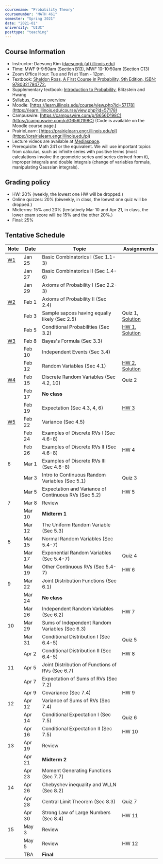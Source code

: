 ```yaml
---
coursename: "Probability Theory"
coursenumber: "MATH 461"
semester: "Spring 2021"
date: "2021-01"
university: "UIUC"
posttype: "teaching"
---
```


## Course Information

- Instructor: Daesung Kim ([daesungk (at) illinois.edu](mailto:daesungk@illinois.edu))
- Time: MWF 9-9:50am (Section B13), MWF 10-10:50am (Section C13)
- Zoom Office Hour: Tue and Fri at 11am - 12pm.
- Textbook: [Sheldon Ross, A First Course in Probability, 9th Edition, ISBN: 9780321794772.](https://www.amazon.com/First-Course-Probability-9th/dp/032179477X)
- Supplementary textbook: [Introduction to Probability](http://probabilitybook.net), Blitzstein and Hwang
- [Syllabus](math461-s21-syllabus.pdf), [Course overview](math461-s21-overview.pdf) 
- Moodle: [https://learn.illinois.edu/course/view.php?id=57178](https://learn.illinois.edu/course/view.php?id=57178) 
- Campuswire: [https://campuswire.com/p/G656D198C](https://campuswire.com/p/G656D198C) (Code is available on the Moodle course page.)
- PrairieLearn: [https://prairielearn.engr.illinois.edu/pl](https://prairielearn.engr.illinois.edu/pl)
- Lecture videos are available at [Mediaspace](https://mediaspace.illinois.edu/channel/MATH+461%3A+Probability+Theory+Spring+2021/197286143).
- Prerequisite: Math 241 or the equivalent. We will use important topics from calculus, such as infinite series with positive terms (most calculations involve the geometric series and series derived from it), improper integrals and double integrals (change of variables formula, manipulating Gaussian integrals).

## Grading policy
- HW: 20% (weekly, the lowest one HW will be dropped.)
- Online quizzes: 20% (biweekly, in class, the loewst one quiz will be dropped.)
- Midterms: 15% and 20% (tentatively Mar 10 and Apr 21, in class, the lower exam score will be 15% and the other 20%.)
- Final: 25%

## Tentative Schedule 
| Note                          | Date   | Topic                                                | Assignments                                                     |
| ---                           | ---    | ---                                                  | ---                                                             |
| [W1](math461-s21-note-w1.pdf) | Jan 25 | Basic Combinatorics I (Sec 1.1-3)                    |                                                                 |
|                               | Jan 27 | Basic Combinatorics II (Sec 1.4-6)                   |                                                                 |
|                               | Jan 29 | Axioms of Probability I (Sec 2.2-3)                  |                                                                 |
| [W2](math461-s21-note-w2.pdf) | Feb 1  | Axioms of Probability II (Sec 2.4)                   |                                                                 |
|                               | Feb 3  | Sample sapces having equally likely (Sec 2.5)        | Quiz 1, [Solution](math461-s21-quiz1sol.pdf)                    |
|                               | Feb 5  | Conditional Probabilities (Sec 3.2)                  | [HW 1](math461-s21-hw1.pdf), [Solution](math461-s21-hw1sol.pdf) |
| [W3](math461-s21-note-w3.pdf) | Feb 8  | Bayes's Formula (Sec 3.3)                            |                                                                 |
|                               | Feb 10 | Independent Events (Sec 3.4)                         |                                                                 |
|                               | Feb 12 | Random Variables (Sec 4.1)                           | [HW 2](math461-s21-hw2.pdf), [Solution](math461-s21-hw2sol.pdf) |
| [W4](math461-s21-note-w4.pdf) | Feb 15 | Discrete Random Variables (Sec 4.2, 10)              | Quiz 2                                                          |
|                               | Feb 17 | **No class**                                         |                                                                 |
|                               | Feb 19 | Expectation (Sec 4.3, 4, 6)                          | [HW 3](math461-s21-hw3.pdf)                                     |
| [W5](math461-s21-note-w5.pdf) | Feb 22 | Variance (Sec 4.5)                                   |                                                                 |
|                               | Feb 24 | Examples of Discrete RVs I (Sec 4.6-8)               |                                                                 |
|                               | Feb 26 | Examples of Discrete RVs II (Sec 4.6-8)              | HW 4                                                            |
| 6                             | Mar 1  | Examples of Discrete RVs III (Sec 4.6-8)             |                                                                 |
|                               | Mar 3  | Intro to Continuous Random Variables (Sec 5.1)       | Quiz 3                                                          |
|                               | Mar 5  | Expectation and Variance of Continuous RVs (Sec 5.2) | HW 5                                                            |
| 7                             | Mar 8  | Review                                               |                                                                 |
|                               | Mar 10 | **Midterm 1**                                        |                                                                 |
|                               | Mar 12 | The Uniform Random Variable (Sec 5.3)                |                                                                 |
| 8                             | Mar 15 | Normal Random Variables (Sec 5.4-7)                  |                                                                 |
|                               | Mar 17 | Exponential Random Variables (Sec 5.4-7)             | Quiz 4                                                          |
|                               | Mar 19 | Other Continuous RVs (Sec 5.4-7)                     | HW 6                                                            |
| 9                             | Mar 22 | Joint Distribution Functions (Sec 6.1)               |                                                                 |
|                               | Mar 24 | **No class**                                         |                                                                 |
|                               | Mar 26 | Independent Random Variables (Sec 6.2)               | HW 7                                                            |
| 10                            | Mar 29 | Sums of Independent Random Variables (Sec 6.3)       |                                                                 |
|                               | Mar 31 | Conditional Distribution I (Sec 6.4-5)               | Quiz 5                                                          |
|                               | Apr 2  | Conditional Distribution II (Sec 6.4-5)              | HW 8                                                            |
| 11                            | Apr 5  | Joint Distribution of Functions of RVs (Sec 6.7)     |                                                                 |
|                               | Apr 7  | Expectation of Sums of RVs (Sec 7.2)                 |                                                                 |
|                               | Apr 9  | Covariance (Sec 7.4)                                 | HW 9                                                            |
| 12                            | Apr 12 | Variance of Sums of RVs (Sec 7.4)                    |                                                                 |
|                               | Apr 14 | Conditional Expectation I (Sec 7.5)                  | Quiz 6                                                          |
|                               | Apr 16 | Conditional Expectation II (Sec 7.5)                 | HW 10                                                           |
| 13                            | Apr 19 | Review                                               |                                                                 |
|                               | Apr 21 | **Midterm 2**                                        |                                                                 |
|                               | Apr 23 | Moment Generating Functions (Sec 7.7)                |                                                                 |
| 14                            | Apr 26 | Chebyshev inequality and WLLN (Sec 8.2)              |                                                                 |
|                               | Apr 28 | Central Limit Theorem (Sec 8.3)                      | Quiz 7                                                          |
|                               | Apr 30 | Strong Law of Large Numbers (Sec 8.4)                | HW 11                                                           |
| 15                            | May 3  | Review                                               |                                                                 |
|                               | May 5  | Review                                               | HW 12                                                           |
|                               | TBA    | **Final**                                            |                                                                 |


